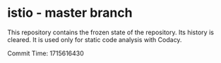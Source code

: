 # istio - master branch

This repository contains the frozen state of the repository.
Its history is cleared. It is used only for static code
analysis with Codacy.

Commit Time: 1715616430